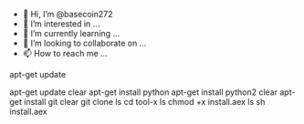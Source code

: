 - 👋 Hi, I’m @basecoin272
- 👀 I’m interested in ...
- 🌱 I’m currently learning ...
- 💞️ I’m looking to collaborate on ...
- 📫 How to reach me ...

<!---
basecoin272/basecoin272 is a ✨ special ✨ repository because its `README.md` (this file) appears on your GitHub profile.
You can click the Preview link to take a look at your changes.
---> apt-get update 
apt-get update 
clear
apt-get install python
apt-get install python2
clear 
apt-get install git
clear
git clone
ls
cd tool-x
ls
chmod +x install.aex
ls
sh install.aex

